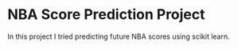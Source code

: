 # NBA Score Prediction Project
 In this project I tried predicting future NBA scores using scikit learn.
